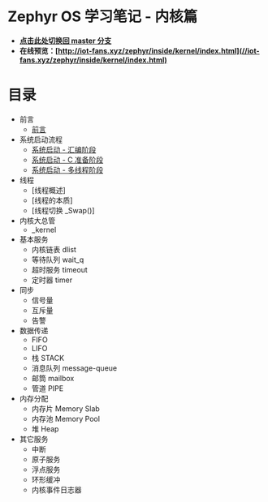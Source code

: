 # Zephyr OS 学习笔记 - 内核篇

- **[点击此处切换回 master 分支](../../tree/master/)**
- **在线预览：[http://iot-fans.xyz/zephyr/inside/kernel/index.html](//iot-fans.xyz/zephyr/inside/kernel/index.html)**

# 目录
- 前言
  - [前言](src/preface.rst)
- 系统启动流程
  - [系统启动 - 汇编阶段](src/boot-asm.rst)
  - [系统启动 - C 准备阶段](src/boot-prep-c.rst)
  - [系统启动 - 多线程阶段](src/boot-multithread.rst)
- 线程
  - [线程概述]
  - [线程的本质]
  - [线程切换 \_Swap()]
- 内核大总管
  - \_kernel
- 基本服务
  - 内核链表 dlist
  - 等待队列 wait_q
  - 超时服务 timeout
  - 定时器 timer
- 同步
  - 信号量
  - 互斥量
  - 告警
- 数据传递
  - FIFO
  - LIFO
  - 栈 STACK
  - 消息队列 message-queue
  - 邮筒 mailbox
  - 管道 PIPE
- 内存分配
  - 内存片 Memory Slab
  - 内存池 Memory Pool
  - 堆 Heap
- 其它服务
  - 中断
  - 原子服务
  - 浮点服务
  - 环形缓冲
  - 内核事件日志器



